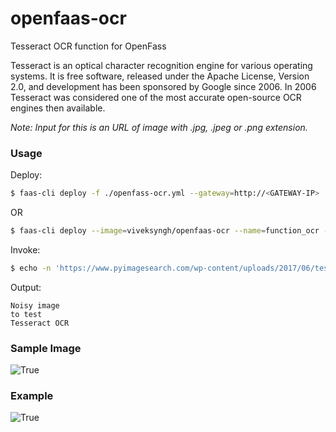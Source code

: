 # openfaas-ocr
 Tesseract OCR function for OpenFass
 
Tesseract is an optical character recognition engine for various operating systems. It is free software, released under the Apache License, Version 2.0, and development has been sponsored by Google since 2006. 
In 2006 Tesseract was considered one of the most accurate open-source OCR engines then available.

*Note: Input for this is an URL of image with .jpg, .jpeg or .png extension.*

### Usage

Deploy:

```bash
$ faas-cli deploy -f ./openfass-ocr.yml --gateway=http://<GATEWAY-IP> 
```
OR

```bash
$ faas-cli deploy --image=viveksyngh/openfaas-ocr --name=function_ocr --gateway=http://<GATEWAY-IP>
```


Invoke: 
```bash
$ echo -n 'https://www.pyimagesearch.com/wp-content/uploads/2017/06/tesseract_header.jpg' | faas-cli invoke luhn --gateway=<GATEWAY-IP>
```

Output:
  ```
  Noisy image
  to test
  Tesseract OCR
  ```
  
### Sample Image
![True](https://github.com/viveksyngh/openfaas-ocr/blob/master/screens/tesseract_header.jpg)

### Example
![True](https://github.com/viveksyngh/openfaas-ocr/blob/master/screens/openfaas-ocr.png)

